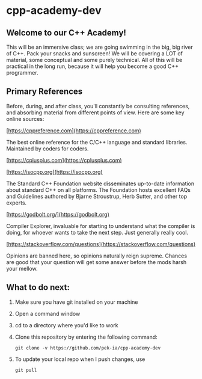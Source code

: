 # cpp-academy-dev
## Welcome to our C++ Academy!
This will be an immersive class; we are going swimming in the big, big river of C++.  Pack your snacks and sunscreen!  We will be covering a LOT of material, some conceptual and some purely technical.  All of this will be practical in the long run, because it will help you become a good C++ programmer.  

## Primary References

Before, during, and after class, you'll constantly be consulting references, and absorbing material from different points of view.  Here are some key online sources:

[https://cppreference.com](https://cppreference.com)

The best online reference for the C/C++ language and standard libraries.  Maintained by coders for coders.

[https://cplusplus.com](https://cplusplus.com)

[https://isocpp.org](https://isocpp.org)

The Standard C++ Foundation website disseminates up-to-date information about standard C++ on all platforms. The Foundation hosts excellent FAQs and Guidelines authored by Bjarne Stroustrup, Herb Sutter, and other top experts.
 
[https://godbolt.org/](https://godbolt.org)

Compiler Explorer, invaluable for starting to understand what the compiler is doing, for whoever wants to take the next step.  Just generally really cool.  

[https://stackoverflow.com/questions](https://stackoverflow.com/questions)

Opinions are banned here, so opinions naturally reign supreme.  Chances are good that your question will get some answer before the mods harsh your mellow.

## What to do next:

1. Make sure you have git installed on your machine
2. Open a command window
3. cd to a directory where you'd like to work
4. Clone this repository by entering the following command:

   `git clone -v https://github.com/pek-ia/cpp-academy-dev` 

5. To update your local repo when I push changes, use

   `git pull`
